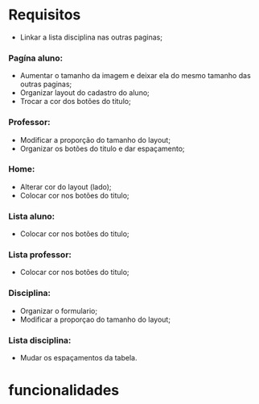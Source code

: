 # Requisitos 


* Linkar a lista disciplina nas outras paginas;
  
### Pagína aluno: 
- Aumentar o tamanho da imagem e deixar ela do mesmo tamanho das outras paginas; 
- Organizar layout do cadastro do aluno;
- Trocar a  cor dos botões do titulo;

 ### Professor:
- Modificar a proporção do tamanho do layout;
- Organizar os botões do titulo e dar espaçamento;

### Home:
- Alterar cor do layout (lado);
- Colocar cor nos botões do titulo;

### Lista aluno:
- Colocar cor nos botões do titulo;

 ### Lista professor:
- Colocar cor nos botões do titulo;

### Disciplina:
- Organizar o formulario;
- Modificar a proporçao do tamanho do layout;

### Lista disciplina:
- Mudar os espaçamentos da tabela.

# funcionalidades
